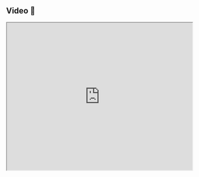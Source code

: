 ## Video 🎥

<iframe src="https://www.youtube.com/embed/cu6vogGclN0?start=453" width="100%" height="400"></iframe>